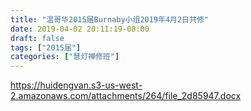 ```yaml
---
title: "温哥华2015届Burnaby小组2019年4月2日共修"
date: 2019-04-02 20:11:19-08:00
draft: false
tags: ["2015届"]
categories: ["慧灯禅修班"]
---
```

https://huidengvan.s3-us-west-2.amazonaws.com/attachments/264/file_2d85947.docx
